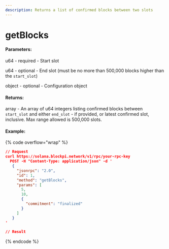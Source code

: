 ```yaml
---
description: Returns a list of confirmed blocks between two slots
---
```


# getBlocks

#### **Parameters:**

u64 - required - Start slot

u64 - optional - End slot (must be no more than 500,000 blocks higher than the `start_slot`)

object - optional - Configuration object

#### **Returns:**

array - An array of u64 integers listing confirmed blocks between `start_slot` and either `end_slot` - if provided, or latest confirmed slot, inclusive. Max range allowed is 500,000 slots.

#### Example:

{% code overflow="wrap" %}
```json
// Request
curl https://solana.blockpi.network/v1/rpc/your-rpc-key
  POST -H "Content-Type: application/json" -d ' 
   {
     "jsonrpc": "2.0",
     "id": 1,
     "method": "getBlocks",
     "params": [
       5,
       10,
       {
         "commitment": "finalized"
       }
     ]
   }
'

// Result

```
{% endcode %}
